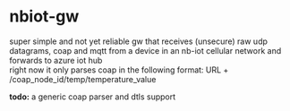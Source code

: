 # nbiot-gw

super simple and not yet reliable gw that receives (unsecure) raw udp datagrams, coap and mqtt from a device in an nb-iot cellular network and forwards to azure iot hub  
right now it only parses coap in the following format: URL + /coap_node_id/temp/temperature_value  

**todo:** a generic coap parser and dtls support